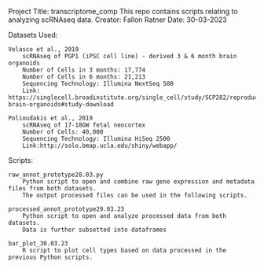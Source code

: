 Project Title: transcriptome_comp
    This repo contains scripts relating to analyzing scRNAseq data.
Creator: Fallon Ratner
Date: 30-03-2023

Datasets Used:
    
    Velasco et al., 2019
        scRNAseq of PGP1 (iPSC cell line) - derived 3 & 6 month brain organoids
        Number of Cells in 3 months: 17,774
        Number of Cells in 6 months: 21,213
        Sequencing Technology: Illumina NextSeq 500
        Link: https://singlecell.broadinstitute.org/single_cell/study/SCP282/reproducible-brain-organoids#study-download

    Polioudakis et al., 2019
        scRNAseq of 17-18GW fetal neocortex
        Number of Cells: 40,000
        Sequencing Technology: Illumina HiSeq 2500
        Link:http://solo.bmap.ucla.edu/shiny/webapp/

Scripts:
    
    raw_annot_prototype28.03.py
        Python script to open and combine raw gene expression and metadata files from both datasets.
        The output processed files can be used in the following scripts.
    
    processed_annot_prototype29.03.23
        Python script to open and analyze processed data from both datasets.
        Data is further subsetted into dataframes
    
    bar_plot_30.03.23
        R script to plot cell types based on data processed in the previous Python scripts.
